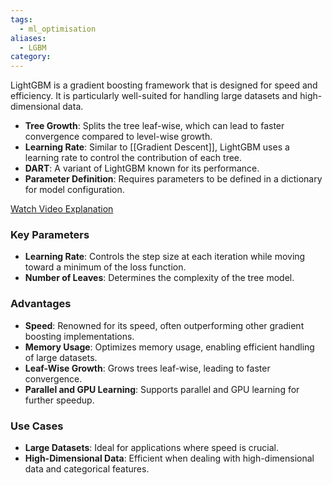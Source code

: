 ```yaml
---
tags:
  - ml_optimisation
aliases:
  - LGBM
category:
---
```

LightGBM is a gradient boosting framework that is designed for speed and efficiency. It is particularly well-suited for handling large datasets and high-dimensional data.

- **Tree Growth**: Splits the tree leaf-wise, which can lead to faster convergence compared to level-wise growth.
- **Learning Rate**: Similar to [[Gradient Descent]], LightGBM uses a learning rate to control the contribution of each tree.
- **DART**: A variant of LightGBM known for its performance.
- **Parameter Definition**: Requires parameters to be defined in a dictionary for model configuration.

[Watch Video Explanation](https://www.youtube.com/watch?v=n_ZMQj09S6w)

### Key Parameters

- **Learning Rate**: Controls the step size at each iteration while moving toward a minimum of the loss function.
- **Number of Leaves**: Determines the complexity of the tree model.

### Advantages

- **Speed**: Renowned for its speed, often outperforming other gradient boosting implementations.
- **Memory Usage**: Optimizes memory usage, enabling efficient handling of large datasets.
- **Leaf-Wise Growth**: Grows trees leaf-wise, leading to faster convergence.
- **Parallel and GPU Learning**: Supports parallel and GPU learning for further speedup.

### Use Cases

- **Large Datasets**: Ideal for applications where speed is crucial.
- **High-Dimensional Data**: Efficient when dealing with high-dimensional data and categorical features.